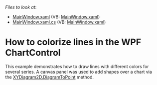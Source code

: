 <!-- default file list -->
*Files to look at*:

* [MainWindow.xaml](./CS/WpfApplication1/MainWindow.xaml) (VB: [MainWindow.xaml](./VB/WpfApplication1/MainWindow.xaml))
* [MainWindow.xaml.cs](./CS/WpfApplication1/MainWindow.xaml.cs) (VB: [MainWindow.xaml](./VB/WpfApplication1/MainWindow.xaml))
<!-- default file list end -->
# How to colorize lines in the WPF ChartControl


<p>This example demonstrates how to draw lines with different colors for several series. A canvas panel was used to add shapes over a chart via the <a href="https://documentation.devexpress.com/#WPF/DevExpressXpfChartsXYDiagram2D_DiagramToPointtopic">XYDiagram2D.DiagramToPoint</a> method. </p>

<br/>



